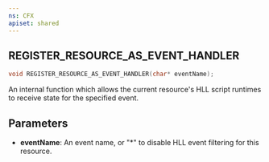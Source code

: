 ```yaml
---
ns: CFX
apiset: shared
---
```

## REGISTER_RESOURCE_AS_EVENT_HANDLER

```c
void REGISTER_RESOURCE_AS_EVENT_HANDLER(char* eventName);
```

An internal function which allows the current resource's HLL script runtimes to receive state for the specified event.

## Parameters
* **eventName**: An event name, or "*" to disable HLL event filtering for this resource.

